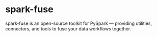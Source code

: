 # spark-fuse
spark-fuse is an open-source toolkit for PySpark — providing utilities, connectors, and tools to fuse your data workflows together.
